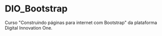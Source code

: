 # DIO_Bootstrap
Curso "Construindo páginas para internet com Bootstrap" da plataforma Digital Innovation One.
